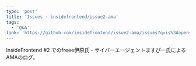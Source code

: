 ```yaml
---
type: 'post'
title: 'Issues · insidefrontend/issue2-ama'
tags:
  - 'Q&A'
link: 'https://github.com/insidefrontend/issue2-ama/issues?q=is%3Aopen+is%3Aissue+label%3A%22C1-2%3A+freee-a11y%22'
---
```

InsideFrontend #2 でのfreee伊原氏・サイバーエージェントますぴー氏によるAMAのログ。
